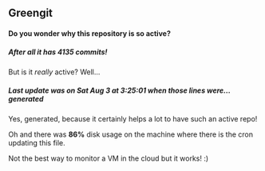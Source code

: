 ## Greengit

#### Do you wonder why this repository is so active?

##### After all it has 4135 commits!

But is it *really* active? Well...

##### Last update was on Sat Aug 3 at 3:25:01 when those lines were... generated

Yes, generated, because it certainly helps a lot to have such an active repo!

Oh and there was **86%** disk usage on the machine
where there is the cron updating this file.

Not the best way to monitor a VM in the cloud but it works! :)
